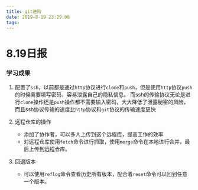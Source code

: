 ```yaml
---
title: git进阶
date: 2019-8-19 23:29:08
tags:
---
```



# 8.19日报

### 学习成果

1. 配置了`ssh`，以前都是通过`http`协议进行`clone`和`push`，但是使用`http`协议`push`的时候需要填写密码，容易泄露自己的隐私信息。
而ssh的传输协议无论是进行`clone`操作还是`push`操作都不需要输入密码，大大降低了泄露秘密的风险，而且ssh协议传输的速度比`http`协议和`git`协议的传输速度更快

2.  远程仓库的操作
    - 添加了协作者，可以多人上传到这个远程库，提高工作的效率
    - 对远程仓库使用`fetch`命令进行抓取，使用`merge`命令在本地进行合并，最后上传到远程仓库。

3. 回退版本
    - 可以使用`reflog`命令查看历史所有版本，配合着`reset`命令可以回到任意一个版本。

